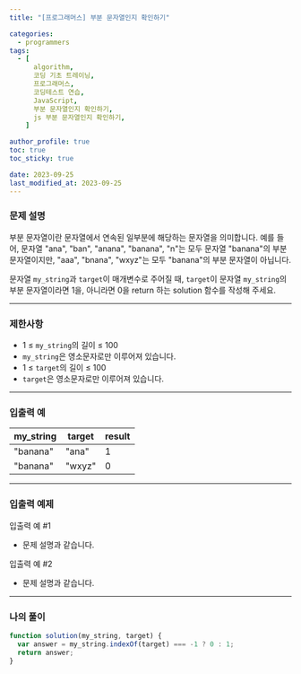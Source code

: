 ```yaml
---
title: "[프로그래머스] 부분 문자열인지 확인하기"

categories:
  - programmers
tags:
  - [
      algorithm,
      코딩 기초 트레이닝,
      프로그래머스,
      코딩테스트 연습,
      JavaScript,
      부분 문자열인지 확인하기,
      js 부분 문자열인지 확인하기,
    ]

author_profile: true
toc: true
toc_sticky: true

date: 2023-09-25
last_modified_at: 2023-09-25
---
```


### 문제 설명

부분 문자열이란 문자열에서 연속된 일부분에 해당하는 문자열을 의미합니다. 예를 들어, 문자열 "ana", "ban", "anana", "banana", "n"는 모두 문자열 "banana"의 부분 문자열이지만, "aaa", "bnana", "wxyz"는 모두 "banana"의 부분 문자열이 아닙니다.

문자열 `my_string`과 `target`이 매개변수로 주어질 때, `target`이 문자열 `my_string`의 부분 문자열이라면 1을, 아니라면 0을 return 하는 solution 함수를 작성해 주세요.

---

### 제한사항

- 1 ≤ `my_string`의 길이 ≤ 100
- `my_string`은 영소문자로만 이루어져 있습니다.
- 1 ≤ `target`의 길이 ≤ 100
- `target`은 영소문자로만 이루어져 있습니다.

---

### 입출력 예

| my_string | target | result |
| --------- | ------ | ------ |
| "banana"  | "ana"  | 1      |
| "banana"  | "wxyz" | 0      |

---

### 입출력 예제

입출력 예 #1

- 문제 설명과 같습니다.

입출력 예 #2

- 문제 설명과 같습니다.

---

### 나의 풀이

```jsx
function solution(my_string, target) {
  var answer = my_string.indexOf(target) === -1 ? 0 : 1;
  return answer;
}
```
